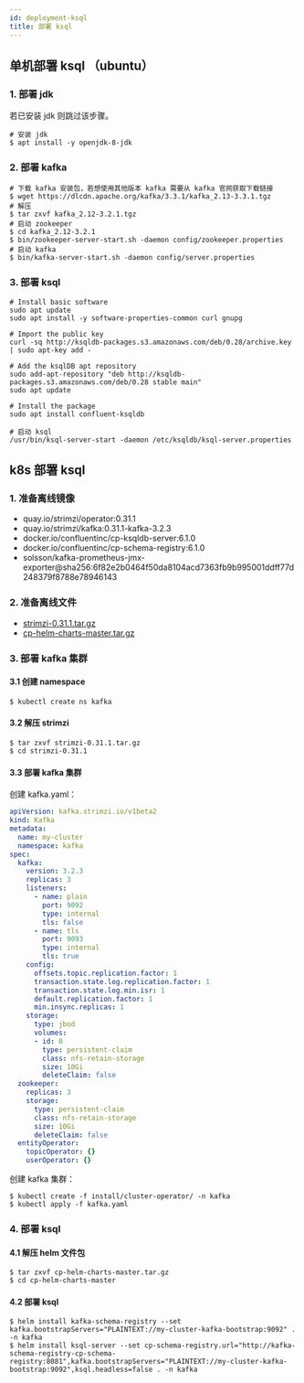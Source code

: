 ```yaml
---
id: deployment-ksql
title: 部署 ksql
---
```


## 单机部署 ksql （ubuntu）

### 1. 部署 jdk

若已安装 jdk 则跳过该步骤。

```shell
# 安装 jdk
$ apt install -y openjdk-8-jdk
```

### 2. 部署 kafka

```shell
# 下载 kafka 安装包，若想使用其他版本 kafka 需要从 kafka 官网获取下载链接
$ wget https://dlcdn.apache.org/kafka/3.3.1/kafka_2.13-3.3.1.tgz
# 解压
$ tar zxvf kafka_2.12-3.2.1.tgz
# 启动 zookeeper
$ cd kafka_2.12-3.2.1
$ bin/zookeeper-server-start.sh -daemon config/zookeeper.properties
# 启动 kafka
$ bin/kafka-server-start.sh -daemon config/server.properties
```

### 3. 部署 ksql

```shell
# Install basic software
sudo apt update
sudo apt install -y software-properties-common curl gnupg

# Import the public key
curl -sq http://ksqldb-packages.s3.amazonaws.com/deb/0.28/archive.key | sudo apt-key add -

# Add the ksqlDB apt repository
sudo add-apt-repository "deb http://ksqldb-packages.s3.amazonaws.com/deb/0.28 stable main"
sudo apt update

# Install the package
sudo apt install confluent-ksqldb

# 启动 ksql
/usr/bin/ksql-server-start -daemon /etc/ksqldb/ksql-server.properties
```

## k8s 部署 ksql

### 1. 准备离线镜像

- quay.io/strimzi/operator:0.31.1
- quay.io/strimzi/kafka:0.31.1-kafka-3.2.3
- docker.io/confluentinc/cp-ksqldb-server:6.1.0 
- docker.io/confluentinc/cp-schema-registry:6.1.0
- solsson/kafka-prometheus-jmx-exporter@sha256:6f82e2b0464f50da8104acd7363fb9b995001ddff77d248379f8788e78946143

### 2. 准备离线文件

- [strimzi-0.31.1.tar.gz](https://sino-intellisense-form.oss-cn-beijing.aliyuncs.com/deploy-files/strimzi-0.31.1.tar.gz)
- [cp-helm-charts-master.tar.gz](https://sino-intellisense-form.oss-cn-beijing.aliyuncs.com/deploy-files/cp-helm-charts-master.tar.gz)

### 3. 部署 kafka 集群

#### 3.1 创建 namespace

```shell
$ kubectl create ns kafka
```

#### 3.2 解压 strimzi

```shell
$ tar zxvf strimzi-0.31.1.tar.gz
$ cd strimzi-0.31.1
```

#### 3.3 部署 kafka 集群

创建 kafka.yaml：

```yaml
apiVersion: kafka.strimzi.io/v1beta2
kind: Kafka
metadata:
  name: my-cluster
  namespace: kafka
spec:
  kafka:
    version: 3.2.3
    replicas: 3
    listeners:
      - name: plain
        port: 9092
        type: internal
        tls: false
      - name: tls
        port: 9093
        type: internal
        tls: true
    config:
      offsets.topic.replication.factor: 1
      transaction.state.log.replication.factor: 1
      transaction.state.log.min.isr: 1
      default.replication.factor: 1
      min.insync.replicas: 1
    storage:
      type: jbod
      volumes:
      - id: 0
        type: persistent-claim
        class: nfs-retain-storage
        size: 10Gi
        deleteClaim: false
  zookeeper:
    replicas: 3
    storage:
      type: persistent-claim
      class: nfs-retain-storage
      size: 10Gi
      deleteClaim: false
  entityOperator:
    topicOperator: {}
    userOperator: {}
```

创建 kafka 集群：

```shell
$ kubectl create -f install/cluster-operator/ -n kafka
$ kubectl apply -f kafka.yaml
```

### 4. 部署 ksql

#### 4.1 解压 helm 文件包

```shell
$ tar zxvf cp-helm-charts-master.tar.gz
$ cd cp-helm-charts-master
```

#### 4.2 部署 ksql

```shell
$ helm install kafka-schema-registry --set kafka.bootstrapServers="PLAINTEXT://my-cluster-kafka-bootstrap:9092" . -n kafka
$ helm install ksql-server --set cp-schema-registry.url="http://kafka-schema-registry-cp-schema-registry:8081",kafka.bootstrapServers="PLAINTEXT://my-cluster-kafka-bootstrap:9092",ksql.headless=false . -n kafka
```

